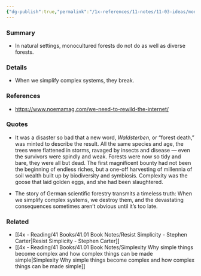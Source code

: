 ```yaml
---
{"dg-publish":true,"permalink":"/1x-references/11-notes/11-03-ideas/monocultured-forests-die/","title":"Monocultured forests die","created":"2024-05-01T21:05:49.079+03:00","updated":"2024-06-30T22:27:40.396+03:00"}
---
```



### Summary
- In natural settings, monocultured forests do not do as well as diverse forests.

### Details
- When we simplify complex systems, they break.

### References
- https://www.noemamag.com/we-need-to-rewild-the-internet/

### Quotes
- It was a disaster so bad that a new word, _Waldsterben_, or “forest death,” was minted to describe the result. All the same species and age, the trees were flattened in storms, ravaged by insects and disease — even the survivors were spindly and weak. Forests were now so tidy and bare, they were all but dead. The first magnificent bounty had not been the beginning of endless riches, but a one-off harvesting of millennia of soil wealth built up by biodiversity and symbiosis. Complexity was the goose that laid golden eggs, and she had been slaughtered.

- The story of German scientific forestry transmits a timeless truth: When we simplify complex systems, we destroy them, and the devastating consequences sometimes aren’t obvious until it’s too late.

### Related
- [[4x - Reading/41 Books/41.01 Book Notes/Resist Simplicity - Stephen Carter\|Resist Simplicity - Stephen Carter]]
- [[4x - Reading/41 Books/41.01 Book Notes/Simplexity Why simple things become complex and how complex things can be made simple\|Simplexity Why simple things become complex and how complex things can be made simple]]